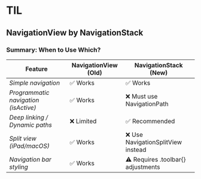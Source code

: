 # TIL

## NavigationView by NavigationStack

### Summary: When to Use Which?

| Feature                                   | NavigationView (Old) | NavigationStack (New) |
|-------------------------------------------|----------------------|----------------------|
| *Simple navigation*                     | :white_check_mark: Works            | :white_check_mark: Works            |
| *Programmatic navigation (isActive)*  | :white_check_mark: Works            | :x: Must use NavigationPath |
| *Deep linking / Dynamic paths*          | :x: Limited          | :white_check_mark: Recommended |
| *Split view (iPad/macOS)*               | :white_check_mark: Works            | :x: Use NavigationSplitView instead |
| *Navigation bar styling*                | :white_check_mark: Works            | :warning: Requires .toolbar{} adjustments |
